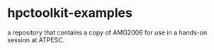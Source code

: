 # hpctoolkit-examples

a repository that contains a copy of AMG2006 for use in a hands-on session 
at ATPESC.
